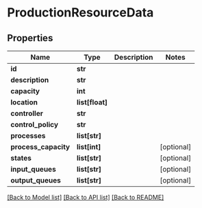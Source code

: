 # ProductionResourceData

## Properties
Name | Type | Description | Notes
------------ | ------------- | ------------- | -------------
**id** | **str** |  | 
**description** | **str** |  | 
**capacity** | **int** |  | 
**location** | **list[float]** |  | 
**controller** | **str** |  | 
**control_policy** | **str** |  | 
**processes** | **list[str]** |  | 
**process_capacity** | **list[int]** |  | [optional] 
**states** | **list[str]** |  | [optional] 
**input_queues** | **list[str]** |  | [optional] 
**output_queues** | **list[str]** |  | [optional] 

[[Back to Model list]](../README.md#documentation-for-models) [[Back to API list]](../README.md#documentation-for-api-endpoints) [[Back to README]](../README.md)

